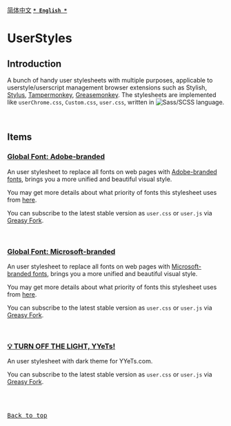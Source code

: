 [<kbd>简体中文</kbd>](https://github.com/francis-zhao/userstyles#readme "读我")
[<kbd>**`* English *`**</kbd>](https://github.com/francis-zhao/userstyles/blob/master/README.en.md "Readme")

# UserStyles

## Introduction

A bunch of handy user stylesheets with multiple purposes, applicable to userstyle/userscript management browser extensions such as Stylish, [Stylus](http://add0n.com/stylus.html "Stylus"), [Tampermonkey](https://www.tampermonkey.net/ "Tampermonkey"), [Greasemonkey](https://www.greasespot.net/ "Greasemonkey"). The stylesheets are implemented like `userChrome.css`, `Custom.css`, `user.css`, written in ![Sass/SCSS](https://img.shields.io/github/languages/top/francis-zhao/userstyles?style=flat-square) language.

<br>

## Items

### [Global Font: Adobe-branded](https://github.com/francis-zhao/userstyles/blob/master/src/scss/global-font-adobe.user.scss)

An user stylesheet to replace all fonts on web pages with [Adobe-branded fonts](https://github.com/francis-zhao/userstyles/blob/master/docs/Font%20lists.md#adobe_fonts), brings you a more unified and beautiful visual style.

You may get more details about what priority of fonts this stylesheet uses from [here](https://github.com/francis-zhao/userstyles/blob/master/docs/Priority%20of%20font%20stack.md#adobe_fonts).

You can subscribe to the latest stable version as `user.css` or `user.js` via [Greasy Fork](https://greasyfork.org/scripts/419362 "Greasy Fork").

<br>

### [Global Font: Microsoft-branded](https://github.com/francis-zhao/userstyles/blob/master/src/scss/global-font-microsoft.user.scss)

An user stylesheet to replace all fonts on web pages with [Microsoft-branded fonts](https://github.com/francis-zhao/userstyles/blob/master/docs/Font%20lists.md#msft_fonts), brings you a more unified and beautiful visual style.

You may get more details about what priority of fonts this stylesheet uses from [here](https://github.com/francis-zhao/userstyles/blob/master/docs/Priority%20of%20font%20stack.md#msft_fonts).

You can subscribe to the latest stable version as `user.css` or `user.js` via [Greasy Fork](https://greasyfork.org/scripts/419363 "Greasy Fork").

<br>

### [💡 TURN OFF THE LIGHT, YYeTs!](https://github.com/francis-zhao/userstyles/blob/master/src/scss/theme-yyets-dark.user.scss)

An user stylesheet with dark theme for YYeTs.com.

You can subscribe to the latest stable version as `user.css` or `user.js` via [Greasy Fork](https://greasyfork.org/scripts/419366 "Greasy Fork").

<br>
<br>

[<kbd>Back to top</kbd>](# "Back to top")
